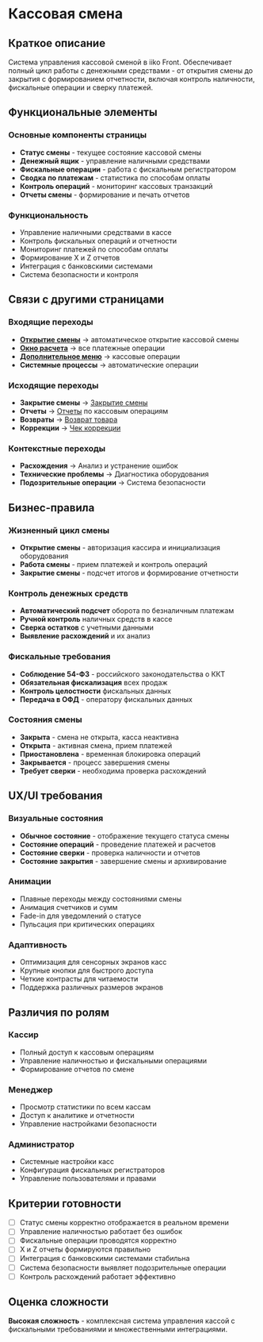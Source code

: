 # Кассовая смена

## Краткое описание

Система управления кассовой сменой в iiko Front. Обеспечивает полный цикл работы с денежными средствами - от открытия смены до закрытия с формированием отчетности, включая контроль наличности, фискальные операции и сверку платежей.

## Функциональные элементы

### Основные компоненты страницы

- **Статус смены** - текущее состояние кассовой смены
- **Денежный ящик** - управление наличными средствами
- **Фискальные операции** - работа с фискальным регистратором
- **Сводка по платежам** - статистика по способам оплаты
- **Контроль операций** - мониторинг кассовых транзакций
- **Отчеты смены** - формирование и печать отчетов

### Функциональность

- Управление наличными средствами в кассе
- Контроль фискальных операций и отчетности
- Мониторинг платежей по способам оплаты
- Формирование X и Z отчетов
- Интеграция с банковскими системами
- Система безопасности и контроля

## Связи с другими страницами

### Входящие переходы

- **[Открытие смены](./shift-open.md)** → автоматическое открытие кассовой смены
- **[Окно расчета](./payment-window.md)** → все платежные операции
- **[Дополнительное меню](./additional-menu.md)** → кассовые операции
- **Системные процессы** → автоматические операции

### Исходящие переходы

- **Закрытие смены** → [Закрытие смены](./shift-close.md)
- **Отчеты** → [Отчеты](./reports.md) по кассовым операциям
- **Возвраты** → [Возврат товара](./product-return.md)
- **Коррекции** → [Чек коррекции](./correction-receipt.md)

### Контекстные переходы

- **Расхождения** → Анализ и устранение ошибок
- **Технические проблемы** → Диагностика оборудования
- **Подозрительные операции** → Система безопасности

## Бизнес-правила

### Жизненный цикл смены

- **Открытие смены** - авторизация кассира и инициализация оборудования
- **Работа смены** - прием платежей и контроль операций
- **Закрытие смены** - подсчет итогов и формирование отчетности

### Контроль денежных средств

- **Автоматический подсчет** оборота по безналичным платежам
- **Ручной контроль** наличных средств в кассе
- **Сверка остатков** с учетными данными
- **Выявление расхождений** и их анализ

### Фискальные требования

- **Соблюдение 54-ФЗ** - российского законодательства о ККТ
- **Обязательная фискализация** всех продаж
- **Контроль целостности** фискальных данных
- **Передача в ОФД** - оператору фискальных данных

### Состояния смены

- **Закрыта** - смена не открыта, касса неактивна
- **Открыта** - активная смена, прием платежей
- **Приостановлена** - временная блокировка операций
- **Закрывается** - процесс завершения смены
- **Требует сверки** - необходима проверка расхождений

## UX/UI требования

### Визуальные состояния

- **Обычное состояние** - отображение текущего статуса смены
- **Состояние операций** - проведение платежей и расчетов
- **Состояние сверки** - проверка наличности и отчетов
- **Состояние закрытия** - завершение смены и архивирование

### Анимации

- Плавные переходы между состояниями смены
- Анимация счетчиков и сумм
- Fade-in для уведомлений о статусе
- Пульсация при критических операциях

### Адаптивность

- Оптимизация для сенсорных экранов касс
- Крупные кнопки для быстрого доступа
- Четкие контрасты для читаемости
- Поддержка различных размеров экранов

## Различия по ролям

### Кассир

- Полный доступ к кассовым операциям
- Управление наличностью и фискальными операциями
- Формирование отчетов по смене

### Менеджер

- Просмотр статистики по всем кассам
- Доступ к аналитике и отчетности
- Управление настройками безопасности

### Администратор

- Системные настройки касс
- Конфигурация фискальных регистраторов
- Управление пользователями и правами

## Критерии готовности

- [ ] Статус смены корректно отображается в реальном времени
- [ ] Управление наличностью работает без ошибок
- [ ] Фискальные операции проводятся корректно
- [ ] X и Z отчеты формируются правильно
- [ ] Интеграция с банковскими системами стабильна
- [ ] Система безопасности выявляет подозрительные операции
- [ ] Контроль расхождений работает эффективно

## Оценка сложности

**Высокая сложность** - комплексная система управления кассой с фискальными требованиями и множественными интеграциями.
